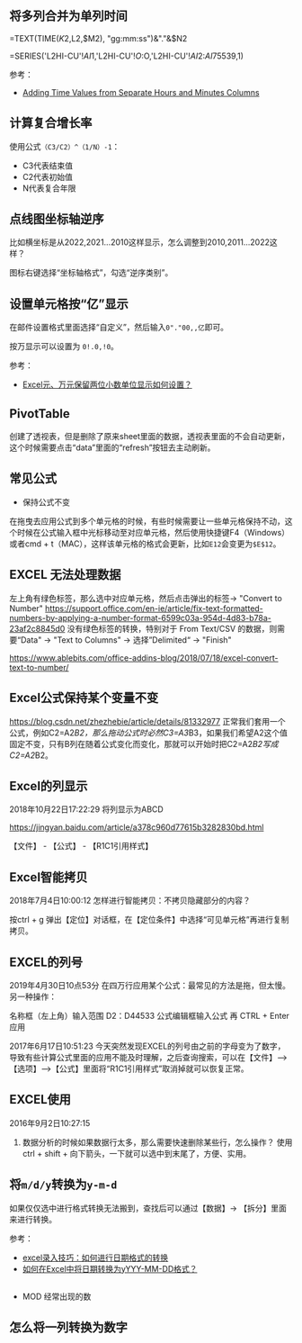 ## 将多列合并为单列时间

=TEXT(TIME($K2,$L2,$M2), "gg:mm:ss")&"."&$N2

=SERIES('L2HI-CU'!$AI$1,'L2HI-CU'!$O:$O,'L2HI-CU'!$AI$2:$AI$75539,1)

参考：

- [Adding Time Values from Separate Hours and Minutes Columns](https://www.exceltip.com/excel-date-time-formulas/adding-time-values-from-separate-hours-and-minutes-columns.html)


## 计算复合增长率

使用公式`（C3/C2）^（1/N）-1`：

- C3代表结束值
- C2代表初始值
- N代表复合年限


## 点线图坐标轴逆序

比如横坐标是从2022,2021...2010这样显示，怎么调整到2010,2011...2022这样？

图标右键选择“坐标轴格式”，勾选“逆序类别”。


## 设置单元格按“亿”显示

在邮件设置格式里面选择“自定义”，然后输入`0"."00,,亿`即可。

按万显示可以设置为 `0!.0,!0`。

参考：

- [Excel元、万元保留两位小数单位显示如何设置？](https://jingyan.baidu.com/article/9158e0009d6409e254122893.html)

## PivotTable

创建了透视表，但是删除了原来sheet里面的数据，透视表里面的不会自动更新，这个时候需要点击“data”里面的“refresh”按钮去主动刷新。

## 常见公式

- 保持公式不变

在拖曳去应用公式到多个单元格的时候，有些时候需要让一些单元格保持不动，这个时候在公式输入框中光标移动至对应单元格，然后使用快捷键F4（Windows）或者cmd + t（MAC），这样该单元格的格式会更新，比如`E12`会变更为`$E$12`。


## EXCEL 无法处理数据

左上角有绿色标签，那么选中对应单元格，然后点击弹出的标签-> "Convert to Number"
https://support.office.com/en-ie/article/fix-text-formatted-numbers-by-applying-a-number-format-6599c03a-954d-4d83-b78a-23af2c8845d0
没有绿色标签的转换，特别对于 From Text/CSV 的数据，则需要“Data" -> "Text to Columns" -> 选择”Delimited“ -> "Finish"

https://www.ablebits.com/office-addins-blog/2018/07/18/excel-convert-text-to-number/



## Excel公式保持某个变量不变

https://blog.csdn.net/zhezhebie/article/details/81332977
正常我们套用一个公式，例如C2=A2*B2，那么拖动公式时必然C3=A3*B3，如果我们希望A2这个值固定不变，只有B列在随着公式变化而变化，那就可以开始时把C2=A2*B2写成C2=$A$2*B2。


## Excel的列显示

2018年10月22日17:22:29
将列显示为ABCD

https://jingyan.baidu.com/article/a378c960d77615b3282830bd.html

【文件】 - 【公式】 - 【R1C1引用样式】

## Excel智能拷贝

2018年7月4日10:00:12
怎样进行智能拷贝：不拷贝隐藏部分的内容？

按ctrl + g 弹出【定位】对话框，在【定位条件】中选择“可见单元格”再进行复制拷贝。


## EXCEL的列号

2019年4月30日10点53分
在四万行应用某个公式：最常见的方法是拖，但太慢。另一种操作：

名称框（左上角）输入范围 D2：D44533
公式编辑框输入公式
再 CTRL + Enter 应用

2017年6月17日10:51:23
今天突然发现EXCEL的列号由之前的字母变为了数字，导致有些计算公式里面的应用不能及时理解，之后查询搜索，可以在【文件】-->【选项】-->【公式】里面将“R1C1引用样式”取消掉就可以恢复正常。


## EXCEL使用

2016年9月2日10:27:15
1. 数据分析的时候如果数据行太多，那么需要快速删除某些行，怎么操作？
使用ctrl + shift + 向下箭头，一下就可以选中到末尾了，方便、实用。

## 将`m/d/y`转换为`y-m-d`

如果仅仅选中进行格式转换无法搬到，查找后可以通过【数据】-> 【拆分】里面来进行转换。

参考：

- [excel录入技巧：如何进行日期格式的转换](https://zhuanlan.zhihu.com/p/85613944)
- [如何在Excel中将日期转换为yYYY-MM-DD格式？](https://zh-cn.extendoffice.com/documents/excel/3289-excel-convert-date-to-yyyy-mm-dd-format.html)


##

- MOD 经常出现的数

## 怎么将一列转换为数字

